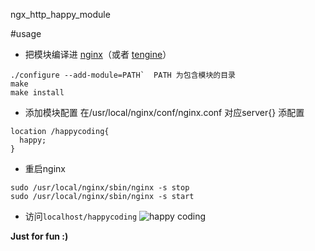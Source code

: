 ngx_http_happy_module

#usage
* 把模块编译进 [nginx](http://nginx.com/)（或者 [tengine](http://tengine.taobao.org/)）
````
./configure --add-module=PATH`  PATH 为包含模块的目录
make
make install
````

* 添加模块配置
在/usr/local/nginx/conf/nginx.conf 对应server{} 添配置
````
location /happycoding{
  happy;
}
````
* 重启nginx
````
sudo /usr/local/nginx/sbin/nginx -s stop
sudo /usr/local/nginx/sbin/nginx -s start
````
* 访问`localhost/happycoding`
![happy coding](-)

**Just for fun :)**



